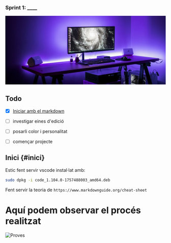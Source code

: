 ### Sprint 1: ____

![Portada](/images/sp1/portada.jpg)

## Todo 
- [x] [Iniciar amb el markdown](#inici)
- [ ] investigar eines d'edició
- [ ] posarli color i personalitat
- [ ] començar projecte


## Inici {#inici}
Estic fent servir vscode instal·lat amb:
```bash
sudo dpkg -i code_1.104.0-1757488003_amd64.deb
```

Fent servir la teoria de `https://www.markdownguide.org/cheat-sheet`

# Aquí podem observar el procés realitzat
![Proves](/comprovacions/sp1_testing.gif)
